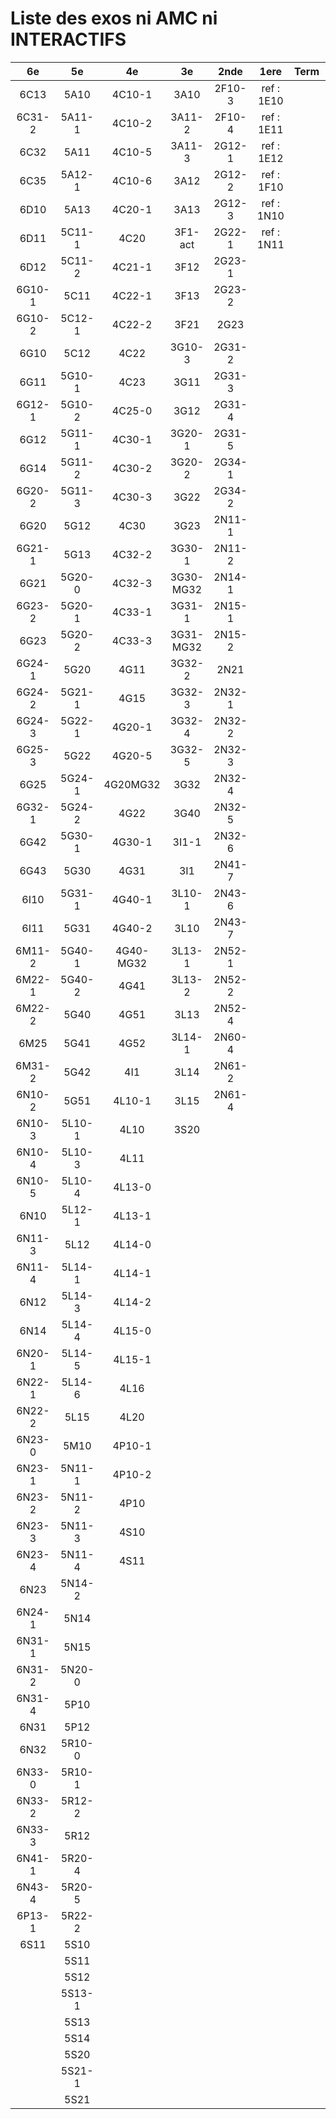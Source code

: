 # Liste des exos ni AMC ni INTERACTIFS

|6e|5e|4e|3e|2nde|1ere|Term|Reste|
|:-:|:-:|:-:|:-:|:-:|:-:|:-:|:-:|
|6C13|5A10|4C10-1|3A10|2F10-3|ref : 1E10||beta2F31|
|6C31-2|5A11-1|4C10-2|3A11-2|2F10-4|ref : 1E11||beta2N60-X1|
|6C32|5A11|4C10-5|3A11-3|2G12-1|ref : 1E12||beta2N60-X2|
|6C35|5A12-1|4C10-6|3A12|2G12-2|ref : 1F10||beta3F23|
|6D10|5A13|4C20-1|3A13|2G12-3|ref : 1N10||beta3G15|
|6D11|5C11-1|4C20|3F1-act|2G22-1|ref : 1N11||beta3G41|
|6D12|5C11-2|4C21-1|3F12|2G23-1|||beta3s21|
|6G10-1|5C11|4C22-1|3F13|2G23-2|||beta4C31|
|6G10-2|5C12-1|4C22-2|3F21|2G23|||beta4G20-3|
|6G10|5C12|4C22|3G10-3|2G31-2|||beta4G20-4|
|6G11|5G10-1|4C23|3G11|2G31-3|||beta6C33-1|
|6G12-1|5G10-2|4C25-0|3G12|2G31-4|||beta6test2|
|6G12|5G11-1|4C30-1|3G20-1|2G31-5|||beta6test2021|
|6G14|5G11-2|4C30-2|3G20-2|2G34-1|||betaAsymptotesObliques|
|6G20-2|5G11-3|4C30-3|3G22|2G34-2|||betaComplexes|
|6G20|5G12|4C30|3G23|2N11-1|||betaDivisionsDePolynomes|
|6G21-1|5G13|4C32-2|3G30-1|2N11-2|||betaEq1erDegreDansC|
|6G21|5G20-0|4C32-3|3G30-MG32|2N14-1|||betaEq2eDegAvecParam|
|6G23-2|5G20-1|4C33-1|3G31-1|2N15-1|||betaEqCarreDansC|
|6G23|5G20-2|4C33-3|3G31-MG32|2N15-2|||betaEquationsLog|
|6G24-1|5G20|4G11|3G32-2|2N21|||betaEqValAbs|
|6G24-2|5G21-1|4G15|3G32-3|2N32-1|||betaExo3d|
|6G24-3|5G22-1|4G20-1|3G32-4|2N32-2|||betaExoSimpleMatthieu|
|6G25-3|5G22|4G20-5|3G32-5|2N32-3|||betaModèle10_simple_question-reponse|
|6G25|5G24-1|4G20MG32|3G32|2N32-4|||betaModèle11_paramétrable|
|6G32-1|5G24-2|4G22|3G40|2N32-5|||betaModèle20_plusieurs_types_de_questions|
|6G42|5G30-1|4G30-1|3I1-1|2N32-6|||betaModèle21_paramétrables|
|6G43|5G30|4G31|3I1|2N41-7|||betaModèle30_constructions_géométriques|
|6I10|5G31-1|4G40-1|3L10-1|2N43-6|||betaModèle31_paramétrables|
|6I11|5G31|4G40-2|3L10|2N43-7|||betaModèle40_tableau_proportionnalite|
|6M11-2|5G40-1|4G40-MG32|3L13-1|2N52-1|||betaModèle41_tableau_signes_variations|
|6M22-1|5G40-2|4G41|3L13-2|2N52-2|||betaProbaAouB|
|6M22-2|5G40|4G51|3L13|2N52-4|||betaProbabilites|
|6M25|5G41|4G52|3L14-1|2N60-4|||betaPuissances|
|6M31-2|5G42|4I1|3L14|2N61-2|||betarotation3d|
|6N10-2|5G51|4L10-1|3L15|2N61-4|||betaSpline|
|6N10-3|5L10-1|4L10|3S20||||betaSys2x2CombLin|
|6N10-4|5L10-3|4L11|||||betaTracerParabole|
|6N10-5|5L10-4|4L13-0|||||betatrinome|
|6N10|5L12-1|4L13-1|||||moule_a_exo_mathalea|
|6N11-3|5L12|4L14-0|||||moule_a_exo_mathalea2d|
|6N11-4|5L14-1|4L14-1|||||c3C10-2|
|6N12|5L14-3|4L14-2|||||c3C10-4|
|6N14|5L14-4|4L15-0|||||c3C11|
|6N20-1|5L14-5|4L15-1|||||c3N10|
|6N22-1|5L14-6|4L16|||||c3N20|
|6N22-2|5L15|4L20|||||c3N22|
|6N23-0|5M10|4P10-1|||||c3N23|
|6N23-1|5N11-1|4P10-2|||||CM020|
|6N23-2|5N11-2|4P10|||||CM021|
|6N23-3|5N11-3|4S10|||||PEA11-1|
|6N23-4|5N11-4|4S11|||||PEA11|
|6N23|5N14-2||||||P003|
|6N24-1|5N14||||||P004|
|6N31-1|5N15||||||P005|
|6N31-2|5N20-0||||||P006|
|6N31-4|5P10||||||P007|
|6N31|5P12||||||P008|
|6N32|5R10-0||||||P009|
|6N33-0|5R10-1||||||P010|
|6N33-2|5R12-2||||||P011|
|6N33-3|5R12||||||P012|
|6N41-1|5R20-4|||||||
|6N43-4|5R20-5|||||||
|6P13-1|5R22-2|||||||
|6S11|5S10|||||||
||5S11|||||||
||5S12|||||||
||5S13-1|||||||
||5S13|||||||
||5S14|||||||
||5S20|||||||
||5S21-1|||||||
||5S21|||||||
